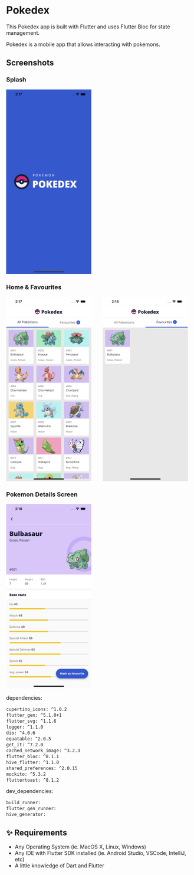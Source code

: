 # Pokedex

This Pokedex app is built with Flutter and uses Flutter Bloc for state management.

Pokedex is a mobile app that allows interacting with pokemons.

## Screenshots

### Splash

<img src="screenshots/splash_ios.png" height="500em" />

### Home & Favourites

<img src="screenshots/home_ios.png" height="500em" />&nbsp;&nbsp;&nbsp;&nbsp;&nbsp;&nbsp;&nbsp;&nbsp;<img src="screenshots/favourites_ios.png" height="500em" />

### Pokemon Details Screen

<img src="screenshots/pokemon_details_ios.png" height="500em" />

dependencies:

    cupertino_icons: ^1.0.2
    flutter_gen: ^5.1.0+1
    flutter_svg: ^1.1.6
    logger: ^1.1.0
    dio: ^4.0.6
    equatable: ^2.0.5
    get_it: ^7.2.0
    cached_network_image: ^3.2.3
    flutter_bloc: ^8.1.1
    hive_flutter: ^1.1.0
    shared_preferences: ^2.0.15
    mockito: ^5.3.2
    fluttertoast: ^8.1.2

dev_dependencies:

    build_runner:
    flutter_gen_runner:
    hive_generator:

## ✨ Requirements

- Any Operating System (ie. MacOS X, Linux, Windows)
- Any IDE with Flutter SDK installed (ie. Android Studio, VSCode, IntelliJ, etc)
- A little knowledge of Dart and Flutter
